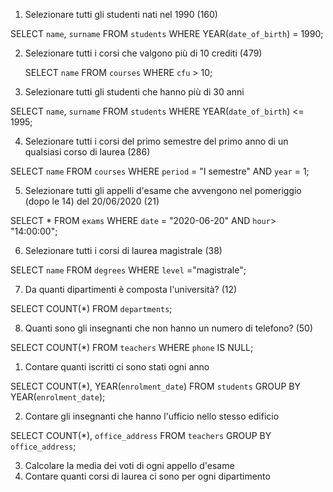 1. Selezionare tutti gli studenti nati nel 1990 (160)

SELECT `name`, `surname`
FROM `students`
WHERE YEAR(`date_of_birth`) = 1990;

2. Selezionare tutti i corsi che valgono più di 10 crediti (479)

   SELECT `name`
   FROM `courses`
   WHERE `cfu` > 10;

3. Selezionare tutti gli studenti che hanno più di 30 anni

SELECT `name`, `surname`
FROM `students`
WHERE YEAR(`date_of_birth`) <= 1995;

4. Selezionare tutti i corsi del primo semestre del primo anno di un qualsiasi corso di
   laurea (286)

SELECT `name`
FROM `courses`
WHERE `period` = "I semestre"
AND `year` = 1;

5. Selezionare tutti gli appelli d'esame che avvengono nel pomeriggio (dopo le 14) del
   20/06/2020 (21)

SELECT \*
FROM `exams`
WHERE `date` = "2020-06-20"
AND `hour`> "14:00:00";

6. Selezionare tutti i corsi di laurea magistrale (38)

SELECT `name`
FROM `degrees`
WHERE `level` ="magistrale";

7. Da quanti dipartimenti è composta l'università? (12)

SELECT COUNT(\*)
FROM `departments`;

8. Quanti sono gli insegnanti che non hanno un numero di telefono? (50)

SELECT COUNT(\*)
FROM `teachers`
WHERE `phone` IS NULL;

<!-- BONUS -->

1. Contare quanti iscritti ci sono stati ogni anno

SELECT COUNT(\*), YEAR(`enrolment_date`)
FROM `students`
GROUP BY YEAR(`enrolment_date`);

2. Contare gli insegnanti che hanno l'ufficio nello stesso edificio

SELECT COUNT(\*), `office_address`
FROM `teachers`
GROUP BY `office_address`;

3. Calcolare la media dei voti di ogni appello d'esame
4. Contare quanti corsi di laurea ci sono per ogni dipartimento
